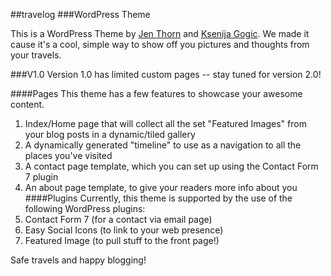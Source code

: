 ##travelog
###WordPress Theme

This is a WordPress Theme by [Jen Thorn]("http://jenthorn.ca") and [Ksenija Gogic]("http://kse.ninja"). We made it cause it's a cool, simple way to show off you pictures and thoughts from your travels.

###V1.0
Version 1.0 has limited custom pages -- stay tuned for version 2.0!

####Pages
This theme has a few features to showcase your awesome content.  
1. Index/Home page that will collect all the set "Featured Images" from your blog posts in a dynamic/tiled gallery  
2. A dynamically generated "timeline" to use as a navigation to all the places you've visited  
3. A contact page template, which you can set up using the Contact Form 7 plugin  
4. An about page template, to give your readers more info about you  
####Plugins
Currently, this theme is supported by the use of the following WordPress plugins:  
1. Contact Form 7 (for a contact via email page)  
2. Easy Social Icons (to link to your web presence)  
3. Featured Image (to pull stuff to the front page!)  

Safe travels and happy blogging!

<!-- We made it to express our love and frustration between the fun of actually traveling and the very unfun websites that help you set up the trip. I am about to celebrate my 1/12th birthday soon and am thinking about traveling to the Westboro Baptist Church so in order to do this I must first use a website to help me get there. The website I am use is this one that I made to help me get there. Travel Abroad with Travis' Travel Blog!! It will help you get to the places you want to go with all the pictures and words to help you decide if it is really the best place to be besides all the other places you could've chosen. In Conclusion I think You Will find That there is a correlation between this site and the happiness you will gain from the site to Travel Abroad on a daily basis from your home town of small town to the big city! -->